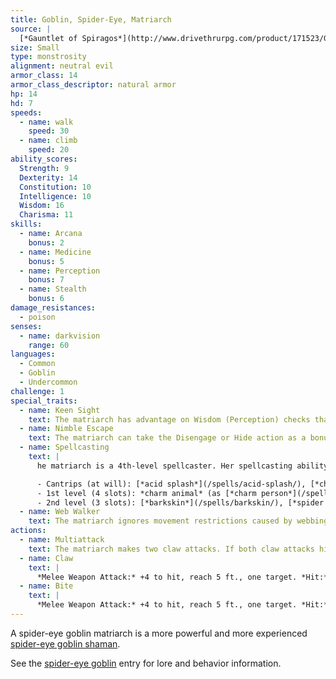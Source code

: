```yaml
---
title: Goblin, Spider-Eye, Matriarch
source: |
  [*Gauntlet of Spiragos*](http://www.drivethrurpg.com/product/171523/Gauntlet-of-Spiragos-5E-OGL-adventure)
size: Small
type: monstrosity
alignment: neutral evil
armor_class: 14
armor_class_descriptor: natural armor
hp: 14
hd: 7
speeds:
  - name: walk
    speed: 30
  - name: climb
    speed: 20
ability_scores:
  Strength: 9
  Dexterity: 14
  Constitution: 10
  Intelligence: 10
  Wisdom: 16
  Charisma: 11
skills:
  - name: Arcana
    bonus: 2
  - name: Medicine
    bonus: 5
  - name: Perception
    bonus: 7
  - name: Stealth
    bonus: 6
damage_resistances:
  - poison
senses:
  - name: darkvision
    range: 60
languages:
  - Common
  - Goblin
  - Undercommon
challenge: 1
special_traits:
  - name: Keen Sight
    text: The matriarch has advantage on Wisdom (Perception) checks that rely on sight.
  - name: Nimble Escape
    text: The matriarch can take the Disengage or Hide action as a bonus action on each of her turns.
  - name: Spellcasting
    text: |
      he matriarch is a 4th-level spellcaster. Her spellcasting ability is Wisdom (spell save DC 13, +5 to hit with spell attacks). She has the following spells prepared:

      - Cantrips (at will): [*acid splash*](/spells/acid-splash/), [*chill touch*](/spells/chill-touch/), [*mage hand*](/spells/mage hand/), [*resistance*](/spells/resistance/)
      - 1st level (4 slots): *charm animal* (as [*charm person*](/spells/charm-person/), but beasts only), [*create or destroy water*](/spells/create-or-destroy-water/), [*faerie fire*](/spells/faerie-fire/), [*speak with animals*](/spells/speak-with-animals/)
      - 2nd level (3 slots): [*barkskin*](/spells/barkskin/), [*spider climb*](/spells/spider-climb/), [*web*](/spells/web/)
  - name: Web Walker
    text: The matriarch ignores movement restrictions caused by webbing.
actions:
  - name: Multiattack
    text: The matriarch makes two claw attacks. If both claw attacks hit the same target, she can then make one bite attack against that target.
  - name: Claw
    text: |
      *Melee Weapon Attack:* +4 to hit, reach 5 ft., one target. *Hit:* 4 (1d4+2) slashing damage.
  - name: Bite
    text: |
      *Melee Weapon Attack:* +4 to hit, reach 5 ft., one target. *Hit:* 4 (1d4+2) piercing damage, and the target must make a DC 10 Constitution saving throw, taking 2 (1d4) poison damage on a failed save, or half as much damage on a successful one. If this poison damage reduces the target to 0 hit points, the target is stable but poisoned for 1 hour, even after regaining hit points, and is paralyzed while poisoned in this way.
---
```


A spider-eye goblin matriarch is a more powerful and more experienced [spider-eye goblin shaman](/monsters/goblin-spider-eye-shaman/).

See the [spider-eye goblin](/monsters/goblin-spider-eye/) entry for lore and behavior information.
